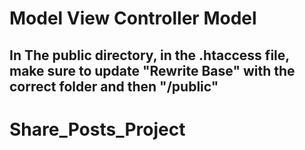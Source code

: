 # Model View Controller Model
## In The public directory, in the .htaccess file, make sure to update "Rewrite Base" with the correct folder and then "/public"
# Share_Posts_Project
